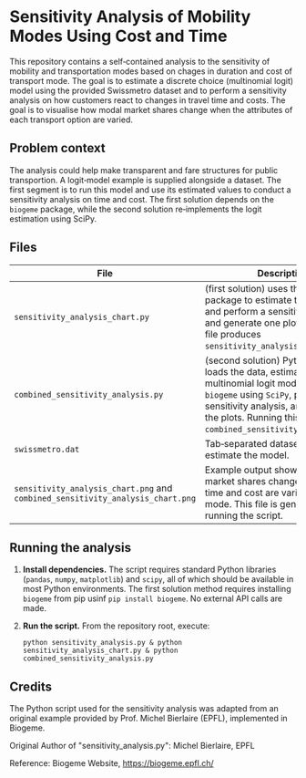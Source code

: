 Sensitivity Analysis of Mobility Modes Using Cost and Time
=================================

This repository contains a self‑contained analysis to the sensitivity of mobility and transportation modes based on chages in duration and cost of transport mode.  The goal is to estimate a
discrete choice (multinomial logit) model using the provided Swissmetro
dataset and to perform a sensitivity analysis on how customers react to
changes in travel time and costs.  The goal is
to visualise how modal market shares change when the attributes of each
transport option are varied.

## Problem context

The analysis could help make transparent and 
fare structures for public transportion. A
logit‑model example is supplied alongside a dataset.  The first segment is to
run this model and use its estimated values to conduct a sensitivity
analysis on time and cost.  The first solution depends on the `biogeme` package, while the second solution re‑implements the logit estimation using SciPy.

## Files

| File | Description |
|------|-------------|
|`sensitivity_analysis_chart.py`|(first solution) uses the `biogeme` package to estimate the logit model and perform a sensitivity analysis and generate one plot. Running this file produces `sensitivity_analysis_chart.png`.|
| `combined_sensitivity_analysis.py` | (second solution) Python script that loads the data, estimates the multinomial logit model without `biogeme` using `SciPy`, performs the sensitivity analysis, and generates the plots.  Running this file produces `combined_sensitivity_analysis.png`. |
| `swissmetro.dat` | Tab‑separated dataset used to estimate the model. |
| `sensitivity_analysis_chart.png` and `combined_sensitivity_analysis_chart.png` | Example output showing how market shares change when travel time and cost are varied for each mode.  This file is generated by running the script. |

## Running the analysis

1. **Install dependencies.**  The script requires standard Python
   libraries (`pandas`, `numpy`, `matplotlib`) and `scipy`, all of which
   should be available in most Python environments. The first solution method requires installing `biogeme` from pip usinf `pip install biogeme`. No external API calls
   are made.

2. **Run the script.**  From the repository root, execute:

   ```
   python sensitivity_analysis.py & python sensitivity_analysis_chart.py & python combined_sensitivity_analysis.py

## Credits
The Python script used for the sensitivity analysis was adapted from an original example provided by Prof. Michel Bierlaire (EPFL), implemented in Biogeme.

Original Author of "sensitivity_analysis.py": Michel Bierlaire, EPFL

Reference: Biogeme Website, https://biogeme.epfl.ch/
